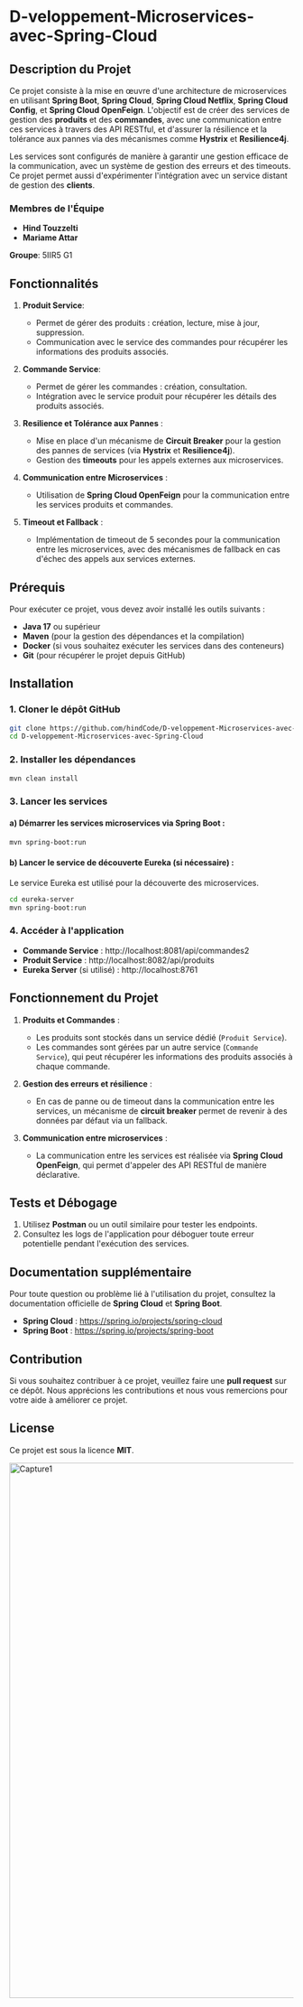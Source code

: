 
# D-veloppement-Microservices-avec-Spring-Cloud

## Description du Projet

Ce projet consiste à la mise en œuvre d'une architecture de microservices en utilisant **Spring Boot**, **Spring Cloud**, **Spring Cloud Netflix**, **Spring Cloud Config**, et **Spring Cloud OpenFeign**. L'objectif est de créer des services de gestion des **produits** et des **commandes**, avec une communication entre ces services à travers des API RESTful, et d'assurer la résilience et la tolérance aux pannes via des mécanismes comme **Hystrix** et **Resilience4j**.

Les services sont configurés de manière à garantir une gestion efficace de la communication, avec un système de gestion des erreurs et des timeouts. Ce projet permet aussi d'expérimenter l'intégration avec un service distant de gestion des **clients**.

### Membres de l'Équipe

- **Hind Touzzelti**
- **Mariame Attar**

**Groupe**: 5IIR5 G1

## Fonctionnalités

1. **Produit Service**:
   - Permet de gérer des produits : création, lecture, mise à jour, suppression.
   - Communication avec le service des commandes pour récupérer les informations des produits associés.

2. **Commande Service**:
   - Permet de gérer les commandes : création, consultation.
   - Intégration avec le service produit pour récupérer les détails des produits associés.

3. **Resilience et Tolérance aux Pannes** :
   - Mise en place d'un mécanisme de **Circuit Breaker** pour la gestion des pannes de services (via **Hystrix** et **Resilience4j**).
   - Gestion des **timeouts** pour les appels externes aux microservices.
   
4. **Communication entre Microservices** :
   - Utilisation de **Spring Cloud OpenFeign** pour la communication entre les services produits et commandes.

5. **Timeout et Fallback** :
   - Implémentation de timeout de 5 secondes pour la communication entre les microservices, avec des mécanismes de fallback en cas d'échec des appels aux services externes.

## Prérequis

Pour exécuter ce projet, vous devez avoir installé les outils suivants :

- **Java 17** ou supérieur
- **Maven** (pour la gestion des dépendances et la compilation)
- **Docker** (si vous souhaitez exécuter les services dans des conteneurs)
- **Git** (pour récupérer le projet depuis GitHub)

## Installation

### 1. Cloner le dépôt GitHub

```bash
git clone https://github.com/hindCode/D-veloppement-Microservices-avec-Spring-Cloud.git
cd D-veloppement-Microservices-avec-Spring-Cloud
```

### 2. Installer les dépendances

```bash
mvn clean install
```

### 3. Lancer les services

#### a) Démarrer les services microservices via Spring Boot :

```bash
mvn spring-boot:run
```

#### b) Lancer le service de découverte Eureka (si nécessaire) :

Le service Eureka est utilisé pour la découverte des microservices.

```bash
cd eureka-server
mvn spring-boot:run
```

### 4. Accéder à l'application

- **Commande Service** : http://localhost:8081/api/commandes2
- **Produit Service** : http://localhost:8082/api/produits
- **Eureka Server** (si utilisé) : http://localhost:8761

## Fonctionnement du Projet

1. **Produits et Commandes** :
   - Les produits sont stockés dans un service dédié (`Produit Service`).
   - Les commandes sont gérées par un autre service (`Commande Service`), qui peut récupérer les informations des produits associés à chaque commande.
   
2. **Gestion des erreurs et résilience** :
   - En cas de panne ou de timeout dans la communication entre les services, un mécanisme de **circuit breaker** permet de revenir à des données par défaut via un fallback.
   
3. **Communication entre microservices** :
   - La communication entre les services est réalisée via **Spring Cloud OpenFeign**, qui permet d'appeler des API RESTful de manière déclarative.

## Tests et Débogage

1. Utilisez **Postman** ou un outil similaire pour tester les endpoints.
2. Consultez les logs de l'application pour déboguer toute erreur potentielle pendant l'exécution des services.

## Documentation supplémentaire

Pour toute question ou problème lié à l'utilisation du projet, consultez la documentation officielle de **Spring Cloud** et **Spring Boot**.

- **Spring Cloud** : https://spring.io/projects/spring-cloud
- **Spring Boot** : https://spring.io/projects/spring-boot

## Contribution

Si vous souhaitez contribuer à ce projet, veuillez faire une **pull request** sur ce dépôt. Nous apprécions les contributions et nous vous remercions pour votre aide à améliorer ce projet.

## License

Ce projet est sous la licence **MIT**.

<img width="948" alt="Capture1" src="https://github.com/user-attachments/assets/7c8acc29-62a6-4a32-b2df-07c16975bd57" />

